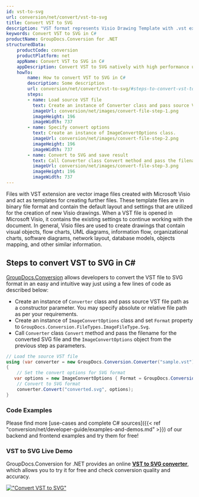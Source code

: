 ```yaml
---
id: vst-to-svg
url: conversion/net/convert/vst-to-svg
title: Convert VST to SVG
description: "VST format represents Visio Drawing Template with .vst extension. Learn how to convert VST to SVG file programmatically in C# language using GroupDocs.Conversion for .NET library."
keywords: Convert VST to SVG in C#
productName: GroupDocs.Conversion for .NET
structuredData:
    productCode: conversion
    productPlatform: net
    appName: Convert VST to SVG in C#
    appDescription: Convert VST to SVG natively with high performance using C# language and server side GroupDocs.Conversion for .NET APIs, without the use of any software like Microsoft or Open Office.
    howTo:
        name: How to convert VST to SVG in C# 
        description: Some description
        url: conversion/net/convert/vst-to-svg/#steps-to-convert-vst-to-svg-in-c
        steps:
        - name: Load source VST file 
          text: Create an instance of Converter class and pass source VST file path as a constructor parameter. You may specify absolute or relative file path as per your requirements. 
          imageUrl: conversion/net/images/convert-file-step-1.png
          imageHeight: 196
          imageWidth: 737
        - name: Specify convert options 
          text: Create an instance of ImageConvertOptions class.
          imageUrl: conversion/net/images/convert-file-step-2.png
          imageHeight: 196
          imageWidth: 737
        - name: Convert to SVG and save result 
          text: Call Converter class Convert method and pass the filename for the converted HTML file and the ImageConvertOptions object from the previous step as parameters.
          imageUrl: conversion/net/images/convert-file-step-3.png
          imageHeight: 196
          imageWidth: 737
---
```


Files with VST extension are vector image files created with Microsoft Visio and act as templates for creating further files. These template files are in binary file format and contain the default layout and settings that are utilized for the creation of new Visio drawings. When a VST file is opened in Microsoft Visio, it contains the existing settings to continue working with the document. In general, Visio files are used to create drawings that contain visual objects, flow charts, UML diagrams, information flow, organizational charts, software diagrams, network layout, database models, objects mapping, and other similar information.

## Steps to convert VST to SVG in C#

[GroupDocs.Conversion](https://products.groupdocs.com/conversion/net) allows developers to convert the VST file to SVG format in an easy and intuitive way just using a few lines of code as described below:

* Create an instance of `Converter` class and pass source VST file path as a constructor parameter. You may specify absolute or relative file path as per your requirements. 
* Create an instance of `ImageConvertOptions` class and set `Format` property to `GroupDocs.Conversion.FileTypes.ImageFileType.Svg`.
* Call `Converter` class `Convert` method and pass the filename for the converted SVG file and the `ImageConvertOptions` object from the previous step as parameters.

```csharp
// Load the source VST file
using (var converter = new GroupDocs.Conversion.Converter("sample.vst"))
{
    // Set the convert options for SVG format
   var options = new ImageConvertOptions { Format = GroupDocs.Conversion.FileTypes.ImageFileType.Svg };
    // Convert to SVG format
    converter.Convert("converted.svg", options);
}
```

### Code Examples

Please find more [use-cases and complete C# sources]({{< ref "conversion/net/developer-guide/examples-and-demos.md" >}}) of our backend and frontend examples and try them for free!

### VST to SVG Live Demo

GroupDocs.Conversion for .NET provides an online [**VST to SVG converter**](https://products.groupdocs.app/conversion/vst-to-svg), which allows you to try it for free and check conversion quality and accuracy.

[!["Convert VST to SVG"](conversion/net/images/convert-to-svg/convert-vst-to-svg.png)](https://products.groupdocs.app/conversion/vst-to-svg)